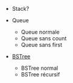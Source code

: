 - Stack?

- Queue
  - Queue normale
  - Queue sans count
  - Queue sans first

- [BSTree](cpp-BSTree.md)
  - BSTree normal
  - BSTree récursif